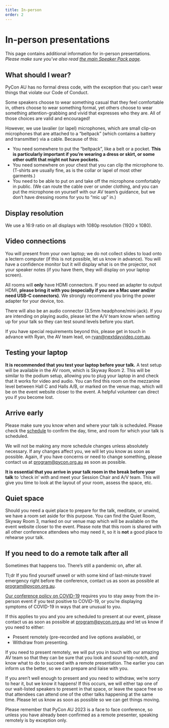 ```yaml
---
title: In-person
order: 2
---
```


# In-person presentations

This page contains additional information for in-person presentations. _Please make sure you've also read [the main Speaker Pack page](/speakers/)._

## What should I wear?

PyCon AU has no formal dress code, with the exception that you can’t wear things that violate our Code of Conduct.

Some speakers choose to wear something casual that they feel comfortable in, others choose to wear something formal, yet others choose to wear something attention-grabbing and vivid that expresses who they are. All of those choices are valid and encouraged!

However, we use lavalier (or lapel) microphones, which are small clip-on microphones that are attached to a “beltpack” (which contains a battery and transmitter) via a cable. Because of this:

- You need somewhere to put the “beltpack”, like a belt or a pocket. **This is particularly important if you’re wearing a dress or skirt, or some other outfit that might not have pockets.**
- You need somewhere on your chest that you can clip the microphone to. (T-shirts are usually fine, as is the collar or lapel of most other garments.)
- You need to be able to put on and take off the microphone comfortably in public. (We can route the cable over or under clothing, and you can put the microphone on yourself with our AV team’s guidance, but we don’t have dressing rooms for you to “mic up” in.)

## Display resolution

We use a 16:9 ratio on all displays with 1080p resolution (1920 x 1080).

## Video connections

You will present from your own laptop; we do not collect slides to load onto a lectern computer (if this is not possible, let us know in advance). You will have a confidence monitor but it will display what is on the projector, not your speaker notes (if you have them, they will display on your laptop screen).

All rooms will **only** have HDMI connectors. If you need an adapter to output HDMI, **please bring it with you (especially if you are a Mac user and/or need USB-C connectors)**. We strongly recommend you bring the power adapter for your device, too.

There will also be an audio connector (3.5mm headphone/mini-jack). If you are intending on playing audio, please let the A/V team know when setting up for your talk so they can test sound levels before you start.

If you have special requirements beyond this, please get in touch in advance with Ryan, the AV team lead, on [ryan@nextdayvideo.com.au](mailto:ryan@nextdayvideo.com.au).

## Testing your laptop

**It is recommended that you test your laptop before your talk.** A test setup will be available in the AV room, which is Skyway Room 2. This will be similar to the podium setup, allowing you to plug your laptop in and check that it works for video and audio. You can find this room on the mezzanine level between Hall C and Halls A/B, or marked on the venue map, which will be on the event website closer to the event. A helpful volunteer can direct you if you become lost.

## Arrive early

Please make sure you know when and where your talk is scheduled. Please check the [schedule](/program/) to confirm the day, time, and room for which your talk is scheduled.

We will not be making any more schedule changes unless absolutely necessary. If any changes affect you, we will let you know as soon as possible. Again, if you have concerns or need to change something, please contact us at [program@pycon.org.au](mailto:program@pycon.org.au) as soon as possible.

**It is essential that you arrive in your talk room in the break before your talk** to ‘check in’ with and meet your Session Chair and A/V team. This will give you time to look at the layout of your room, assess the space, etc.

## Quiet space

Should you need a quiet place to prepare for the talk, meditate, or unwind, we have a room set aside for this purpose. You can find the Quiet Room, Skyway Room 3, marked on our venue map which will be available on the event website closer to the event. Please note that this room is shared with all other conference attendees who may need it, so it is **not** a good place to rehearse your talk.

## If you need to do a remote talk after all

Sometimes that happens too. There’s still a pandemic on, after all.

Tl;dr If you find yourself unwell or with some kind of last-minute travel emergency right before the conference, contact us as soon as possible at program@pycon.org.au.

[Our conference policy on COVID-19](/safety/covid/) requires you to stay away from the in-person event if you test positive to COVID-19, or you’re displaying symptoms of COVID-19 in ways that are unusual to you.

If this applies to you and you are scheduled to present at our event, please contact us as soon as possible at [program@pycon.org.au](mailto:program@pycon.org.au) and let us know if you need to either:

- Present remotely (pre-recorded and live options available), or
- Withdraw from presenting.

If you need to present remotely, we will put you in touch with our amazing AV team so that they can be sure that you look and sound top-notch, and know what to do to succeed with a remote presentation. The earlier you can inform us the better, so we can prepare and liaise with you.

If you aren’t well enough to present and you need to withdraw, we’re sorry to hear it, but we know it happens! If this occurs, we will either tap one of our wait-listed speakers to present in that space, or leave the space free so that attendees can attend one of the other talks happening at the same time. Please let us know as soon as possible so we can get things moving.

Please remember that PyCon AU 2023 is a face to face conference, so unless you have already been confirmed as a remote presenter, speaking remotely is by exception only.
